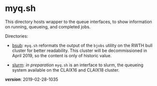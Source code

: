 # myq.sh

This directory hosts wrapper to the queue interfaces,
to show information on running, queueing, and completed jobs.

Directories:

- [bsub](./bsub): `myq.sh` reformats the output of the `bjobs`
  utility on the RWTH bull cluster for better readability.
  This cluster will be decommissioned in April 2019,
  so the content is only of historic value.

- [slurm](./slurm): *in preparation* `myq.sh` is an interface to slurm,
  the queueing system available on the CLAIX16 and CLAIX18 cluster.

___version___: 2019-02-28-1035
